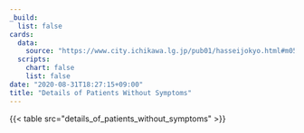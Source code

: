 ```yaml
---
_build:
  list: false
cards:
  data:
    source: "https://www.city.ichikawa.lg.jp/pub01/hasseijokyo.html#m05"
  scripts:
    chart: false
    list: false
date: "2020-08-31T18:27:15+09:00"
title: "Details of Patients Without Symptoms"
---
```


{{< table src="details_of_patients_without_symptoms" >}}
